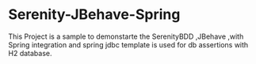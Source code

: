 # Serenity-JBehave-Spring
This Project is a sample to demonstarte the SerenityBDD ,JBehave ,with Spring integration and spring jdbc template is used for db assertions with H2 database.
